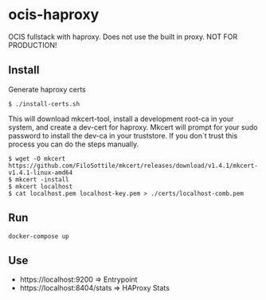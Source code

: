 # ocis-haproxy
OCIS fullstack with haproxy. Does not use the built in proxy. NOT FOR PRODUCTION!

## Install

Generate haproxy certs

````$ ./install-certs.sh````

This will download mkcert-tool, install a development root-ca in your system, and create a dev-cert for haproxy. Mkcert 
will prompt for your sudo password to install the dev-ca in your truststore. If you don`t trust this process
you can do the steps manually.

```
$ wget -O mkcert https://github.com/FiloSottile/mkcert/releases/download/v1.4.1/mkcert-v1.4.1-linux-amd64
$ mkcert -install
$ mkcert localhost
$ cat localhost.pem localhost-key.pem > ./certs/localhost-comb.pem
```

## Run
```
docker-compose up
```

## Use

- https://localhost:9200 => Entrypoint
- https://localhost:8404/stats => HAProxy Stats